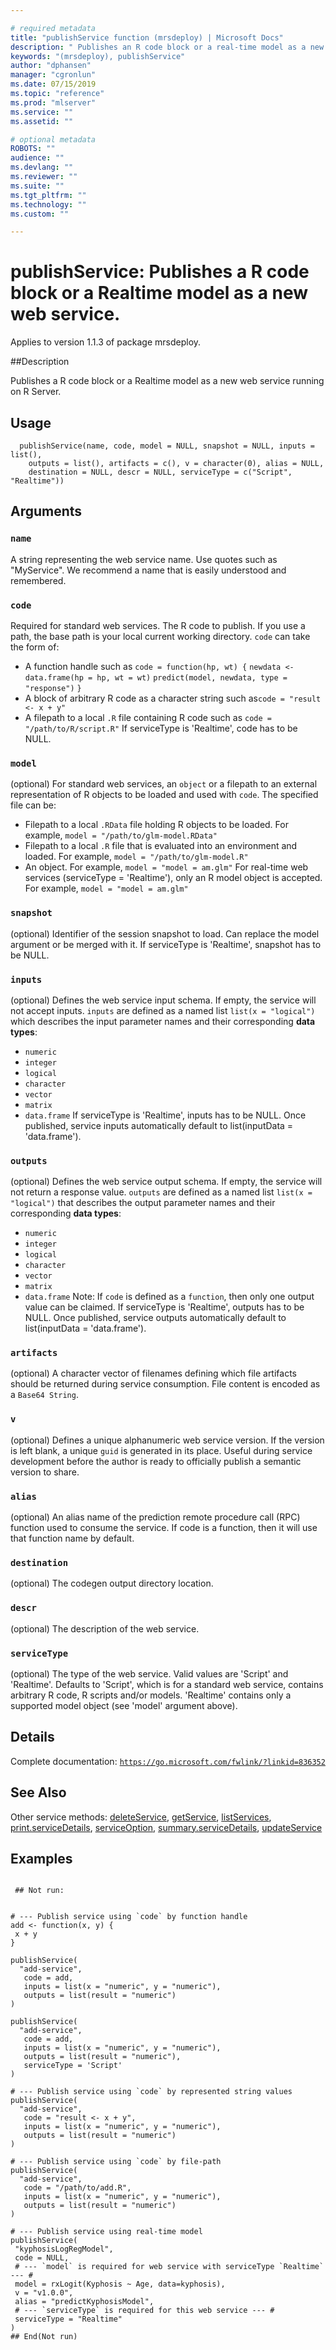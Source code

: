 ```yaml
--- 

# required metadata 
title: "publishService function (mrsdeploy) | Microsoft Docs" 
description: " Publishes an R code block or a real-time model as a new web service running on R Server." 
keywords: "(mrsdeploy), publishService" 
author: "dphansen" 
manager: "cgronlun" 
ms.date: 07/15/2019
ms.topic: "reference" 
ms.prod: "mlserver"  
ms.service: "" 
ms.assetid: "" 

# optional metadata 
ROBOTS: "" 
audience: "" 
ms.devlang: "" 
ms.reviewer: "" 
ms.suite: "" 
ms.tgt_pltfrm: "" 
ms.technology: "" 
ms.custom: "" 

--- 
```

 
 
 # publishService: Publishes a R code block or a Realtime model as a new web service.

 Applies to version 1.1.3 of package mrsdeploy.
 
 ##Description
 
Publishes a R code block or a Realtime model as a new web service running on
R Server.


 ## Usage

```   
  publishService(name, code, model = NULL, snapshot = NULL, inputs = list(),
    outputs = list(), artifacts = c(), v = character(0), alias = NULL,
    destination = NULL, descr = NULL, serviceType = c("Script", "Realtime"))

```

 ## Arguments



 ### `name`
 A string representing the web service name. Use quotes such as  "MyService". We recommend a name that is easily understood and remembered. 



 ### `code`
 Required for standard web services. The R code to publish.  If you use a path, the base path is your local current working directory. `code` can take the form of:  
*   A function handle such as  `code = function(hp, wt) {` `newdata <- data.frame(hp = hp, wt = wt)` `predict(model, newdata, type = "response")` `}` 
*   A block of arbitrary R code as a character string such as`code = "result <- x + y"` 
*   A filepath to a local `.R` file containing R code such as `code = "/path/to/R/script.R"` 
 If serviceType is 'Realtime', code has to be NULL. 



 ### `model`
 (optional) For standard web services, an `object` or a filepath to an external representation of R objects to be loaded and used  with `code`. The specified file can be: 
*   Filepath to a local `.RData` file holding R objects to be loaded. For example,  `model = "/path/to/glm-model.RData"` 
*   Filepath to a local `.R` file that is evaluated into an environment and loaded. For example,  `model = "/path/to/glm-model.R"` 
*   An object. For example,  `model = "model = am.glm"` 
 For real-time web services (serviceType = 'Realtime'), only an R model  object is accepted. For example, `model = "model = am.glm"` 



 ### `snapshot`
 (optional) Identifier of the session snapshot to load. Can replace the model argument or be merged with it. If serviceType is 'Realtime', snapshot has to be NULL. 



 ### `inputs`
 (optional) Defines the web service input schema. If empty, the service will not accept inputs. `inputs` are defined as a named list  `list(x = "logical")` which describes the input parameter  names and their corresponding **data types**:  
*   `numeric` 
*   `integer` 
*   `logical` 
*   `character` 
*   `vector` 
*   `matrix` 
*   `data.frame` 
 If serviceType is 'Realtime', inputs has to be NULL. Once published,  service inputs automatically default to  list(inputData = 'data.frame'). 



 ### `outputs`
 (optional) Defines the web service output schema. If empty, the service will not return a response value. `outputs` are defined as a  named list `list(x = "logical")` that describes the output parameter  names and their corresponding **data types**:  
*   `numeric` 
*   `integer` 
*   `logical` 
*   `character` 
*   `vector` 
*   `matrix` 
*   `data.frame` 
 Note: If `code` is defined as a `function`, then only one output value can be claimed. If serviceType is 'Realtime', outputs has to be NULL. Once published,  service outputs automatically default to  list(inputData = 'data.frame'). 



 ### `artifacts`
 (optional) A character vector of filenames defining which file artifacts should be returned during service consumption. File content is encoded as a `Base64 String`. 



 ### `v`
 (optional) Defines a unique alphanumeric web service version.  If the version is left blank, a unique `guid` is generated in its place. Useful during service development before the author is ready to officially publish a semantic version to share. 



 ### `alias`
 (optional) An alias name of the prediction remote procedure call (RPC) function used to consume the service. If code is a function,  then it will use that function name by default. 



 ### `destination`
 (optional) The codegen output directory location. 



 ### `descr`
 (optional) The description of the web service. 



 ### `serviceType`
 (optional) The type of the web service. Valid values are  'Script' and 'Realtime'. Defaults to 'Script', which is for a standard web  service, contains arbitrary R code, R scripts and/or models. 'Realtime' contains only a supported model object (see 'model' argument above). 



 ## Details

Complete documentation: [`https://go.microsoft.com/fwlink/?linkid=836352`](https://go.microsoft.com/fwlink/?linkid=836352)



 ## See Also

Other service methods: [deleteService](deleteService.md),
[getService](getService.md), [listServices](listServices.md),
[print.serviceDetails](print.serviceDetails.md),
[serviceOption](serviceOption.md),
[summary.serviceDetails](summary.serviceDetails.md),
[updateService](updateService.md)

 ## Examples

 ```

  ## Not run:


# --- Publish service using `code` by function handle
add <- function(x, y) {
  x + y
}

publishService(
   "add-service",
    code = add,
    inputs = list(x = "numeric", y = "numeric"),
    outputs = list(result = "numeric")
)

publishService(
   "add-service",
    code = add,
    inputs = list(x = "numeric", y = "numeric"),
    outputs = list(result = "numeric"),
    serviceType = 'Script'
)

# --- Publish service using `code` by represented string values
publishService(
   "add-service",
    code = "result <- x + y",
    inputs = list(x = "numeric", y = "numeric"),
    outputs = list(result = "numeric")
)

# --- Publish service using `code` by file-path
publishService(
   "add-service",
    code = "/path/to/add.R", 
    inputs = list(x = "numeric", y = "numeric"),
    outputs = list(result = "numeric")
)

# --- Publish service using real-time model
publishService(
  "kyphosisLogRegModel",
  code = NULL,
  # --- `model` is required for web service with serviceType `Realtime` --- #
  model = rxLogit(Kyphosis ~ Age, data=kyphosis),
  v = "v1.0.0",
  alias = "predictKyphosisModel",
  # --- `serviceType` is required for this web service --- #
  serviceType = "Realtime"
)
 ## End(Not run) 
```

